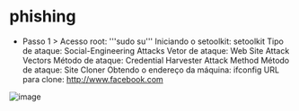 # phishing

- Passo 1 > Acesso root: '''sudo su'''
Iniciando o setoolkit: setoolkit
Tipo de ataque: Social-Engineering Attacks
Vetor de ataque: Web Site Attack Vectors
Método de ataque: Credential Harvester Attack Method 
Método de ataque: Site Cloner
Obtendo o endereço da máquina: ifconfig
URL para clone: http://www.facebook.com

![image](https://github.com/Andersonfdc/phishing/assets/81028954/b7f1116b-c9df-4032-80cb-e3570ac72ce6)
